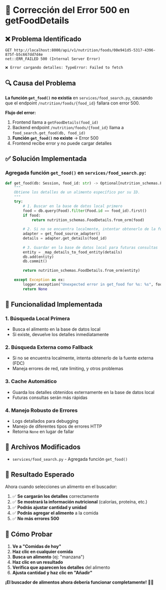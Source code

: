 # 🔧 Corrección del Error 500 en getFoodDetails

## ❌ **Problema Identificado**

```
GET http://localhost:8000/api/v1/nutrition/foods/00e941d5-5317-4396-875f-b5c667dd7d4e 
net::ERR_FAILED 500 (Internal Server Error)

❌ Error cargando detalles: TypeError: Failed to fetch
```

## 🔍 **Causa del Problema**

**La función `get_food()` no existía** en `services/food_search.py`, causando que el endpoint `/nutrition/foods/{food_id}` fallara con error 500.

**Flujo del error:**
1. Frontend llama a `getFoodDetails(food_id)`
2. Backend endpoint `/nutrition/foods/{food_id}` llama a `food_search.get_food(db, food_id)`
3. **Función `get_food()` no existe** → Error 500
4. Frontend recibe error y no puede cargar detalles

## ✅ **Solución Implementada**

### **Agregada función `get_food()` en `services/food_search.py`:**

```python
def get_food(db: Session, food_id: str) -> Optional[nutrition_schemas.FoodDetails]:
    """
    Obtiene los detalles de un alimento específico por su ID.
    """
    try:
        # 1. Buscar en la base de datos local primero
        food = db.query(Food).filter(Food.id == food_id).first()
        if food:
            return nutrition_schemas.FoodDetails.from_orm(food)
        
        # 2. Si no se encuentra localmente, intentar obtenerlo de la fuente externa
        adapter = get_food_source_adapter()
        details = adapter.get_details(food_id)
        
        # 3. Guardar en la base de datos local para futuras consultas
        entity = _map_details_to_food_entity(details)
        db.add(entity)
        db.commit()
        
        return nutrition_schemas.FoodDetails.from_orm(entity)
        
    except Exception as ex:
        logger.exception("Unexpected error in get_food for %s: %s", food_id, ex)
        return None
```

## 🎯 **Funcionalidad Implementada**

### **1. Búsqueda Local Primera**
- Busca el alimento en la base de datos local
- Si existe, devuelve los detalles inmediatamente

### **2. Búsqueda Externa como Fallback**
- Si no se encuentra localmente, intenta obtenerlo de la fuente externa (FDC)
- Maneja errores de red, rate limiting, y otros problemas

### **3. Cache Automático**
- Guarda los detalles obtenidos externamente en la base de datos local
- Futuras consultas serán más rápidas

### **4. Manejo Robusto de Errores**
- Logs detallados para debugging
- Manejo de diferentes tipos de errores HTTP
- Retorna `None` en lugar de fallar

## 🔧 **Archivos Modificados**

- `services/food_search.py` - Agregada función `get_food()`

## 🎉 **Resultado Esperado**

Ahora cuando selecciones un alimento en el buscador:

1. ✅ **Se cargarán los detalles** correctamente
2. ✅ **Se mostrará la información nutricional** (calorías, proteína, etc.)
3. ✅ **Podrás ajustar cantidad y unidad**
4. ✅ **Podrás agregar el alimento** a la comida
5. ✅ **No más errores 500**

## 🚀 **Cómo Probar**

1. **Ve a "Comidas de hoy"**
2. **Haz clic en cualquier comida**
3. **Busca un alimento** (ej: "manzana")
4. **Haz clic en un resultado**
5. **Verifica que aparecen los detalles** del alimento
6. **Ajusta cantidad y haz clic en "Añadir"**

**¡El buscador de alimentos ahora debería funcionar completamente!** 🍎✨
